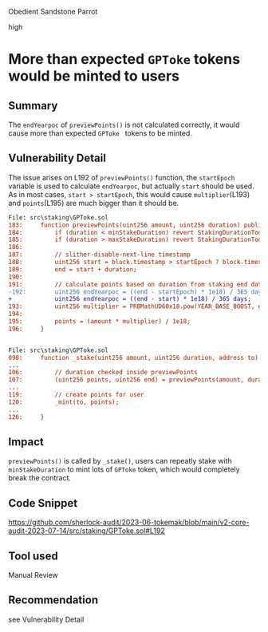 Obedient Sandstone Parrot

high

# More than expected ````GPToke```` tokens would be minted to users
## Summary
The ````endYearpoc```` of ````previewPoints()```` is not calculated correctly, it would cause more than expected ````GPToke ```` tokens to be minted.

## Vulnerability Detail
The issue arises on L192 of ````previewPoints()```` function, the ````startEpoch```` variable is used to calculate ````endYearpoc````, but actually  ````start```` should be used. As in most cases, ````start > startEpoch````, this would cause ````multiplier````(L193) and ````points````(L195) are much bigger than it should be.
```diff
File: src\staking\GPToke.sol
183:     function previewPoints(uint256 amount, uint256 duration) public view returns (uint256 points, uint256 end) {
184:         if (duration < minStakeDuration) revert StakingDurationTooShort();
185:         if (duration > maxStakeDuration) revert StakingDurationTooLong();
186: 
187:         // slither-disable-next-line timestamp
188:         uint256 start = block.timestamp > startEpoch ? block.timestamp : startEpoch;
189:         end = start + duration;
190: 
191:         // calculate points based on duration from staking end date
-192:        uint256 endYearpoc = ((end - startEpoch) * 1e18) / 365 days;
+            uint256 endYearpoc = ((end - start) * 1e18) / 365 days;
193:         uint256 multiplier = PRBMathUD60x18.pow(YEAR_BASE_BOOST, endYearpoc);
194: 
195:         points = (amount * multiplier) / 1e18;
196:     }


File: src\staking\GPToke.sol
098:     function _stake(uint256 amount, uint256 duration, address to) internal whenNotPaused {
... 
106:         // duration checked inside previewPoints
107:         (uint256 points, uint256 end) = previewPoints(amount, duration);
...
119:         // create points for user
120:         _mint(to, points);
...
126:     }

```



## Impact
````previewPoints()```` is called by ````_stake()````, users can repeatly stake with ````minStakeDuration```` to mint lots of ````GPToke```` token, which would completely break the contract.

## Code Snippet
https://github.com/sherlock-audit/2023-06-tokemak/blob/main/v2-core-audit-2023-07-14/src/staking/GPToke.sol#L192

## Tool used

Manual Review

## Recommendation
see Vulnerability Detail